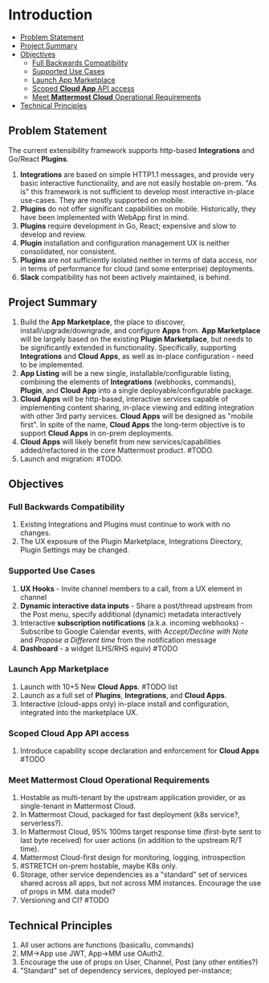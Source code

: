 # Introduction

  * [Problem Statement](#problem-statement)
  * [Project Summary](#project-summary)
  * [Objectives](#objectives)
    + [Full Backwards Compatibility](#full-backwards-compatibility)
    + [Supported Use Cases](#supported-use-cases)
    + [Launch App Marketplace](#launch-app-marketplace)
    + [Scoped **Cloud App** API access](#scoped---cloud-app---api-access)
    + [Meet **Mattermost Cloud** Operational
      Requirements](#meet---mattermost-cloud---operational-requirements)
  * [Technical Principles](#technical-principles)

## Problem Statement

The current extensibility framework supports http-based **Integrations** and
Go/React **Plugins**.

1. **Integrations** are based on simple HTTP1.1 messages, and provide very basic
   interactive functionality, and are not easily hostable on-prem. "As is" this
   framework is not sufficient to develop most interactive in-place use-cases.
   They are mostly supported on mobile.
2. **Plugins** do not offer significant capabilities on mobile. Historically,
   they have been implemented with WebApp first in mind.
3. **Plugins** require development in Go, React; expensive and slow to develop
   and review.
4. **Plugin** installation and configuration management UX is neither
   consolidated, nor consistent.
5. **Plugins** are not sufficiently isolated neither in terms of data access,
   nor in terms of performance for cloud (and some enterprise) deployments.
6. **Slack** compatibility has not been actively maintained, is behind.

## Project Summary 

1. Build the **App Marketplace**, the place to discover,
   install/upgrade/downgrade, and configure **Apps** from.  **App Marketplace**
   will be largely based on the existing **Plugin Marketplace**, but needs to be
   significantly extended in functionality. Specifically, supporting
   **Integrations** and **Cloud Apps**, as well as in-place configuration - need
   to be implemented.
2. **App Listing** will be a new single, installable/configurable listing,
   combining the elements of **Integrations** (webhooks, commands), **Plugin**,
   and **Cloud App** into a single deployable/configurable package.
3. **Cloud Apps** will be http-based, interactive services capable of
   implementing content sharing, in-place viewing and editing integration with
   other 3rd party services. **Cloud Apps** will be designed as "mobile first".
   In spite of the name, **Cloud Apps** the long-term objective is to support
   **Cloud Apps** in on-prem deployments.
4. **Cloud Apps** will likely benefit from new services/capabilities
   added/refactored in the core Mattermost product. #TODO. 
5. Launch and migration: #TODO.

## Objectives
### Full Backwards Compatibility
1. Existing Integrations and Plugins must continue to work with no changes.
2. The UX exposure of the Plugin Marketplace, Integrations Directory, Plugin
   Settings may be changed.

### Supported Use Cases 
1. **UX Hooks** - Invite channel members to a call, from a UX element in channel
2. **Dynamic interactive data inputs** - Share a post/thread upstream from the
   Post menu, specify additional (dynamic) metadata interactively
3. Interactive **subscription notifications** (a.k.a. incoming webhooks) -
   Subscribe to Google Calendar events, with *Accept/Decline with Note* and
   *Propose a Different time* from the notification message
4. **Dashboard** - a widget (LHS/RHS equiv) #TODO

### Launch App Marketplace
1. Launch with 10+5 New **Cloud Apps**. #TODO list
2. Launch as a full set of **Plugins**, **Integrations**, and **Cloud Apps**.
3. Interactive (cloud-apps only) in-place install and configuration, integrated
   into the marketplace UX.

### Scoped **Cloud App** API access
1. Introduce capability scope declaration and enforcement for **Cloud Apps**
   #TODO

### Meet **Mattermost Cloud** Operational Requirements
1. Hostable as multi-tenant by the upstream application provider, or as
   single-tenant in Mattermost Cloud.
2. In Mattermost Cloud, packaged for fast deployment (k8s service?,
   serverless?).
3. In Mattermost Cloud, 95% 100ms target response time (first-byte sent to last
   byte received) for user actions (in addition to the upstream R/T time).
4. Mattermost Cloud-first design for monitoring, logging, introspection
5. #STRETCH on-prem hostable, maybe K8s only.
6. Storage, other service dependencies as a "standard" set of services shared
   across all apps, but not across MM instances. Encourage the use of props in
   MM. data model?
7. Versioning and CI? #TODO

## Technical Principles
1. All user actions are functions (basicallu, commands)
2. MM->App use JWT, App->MM use OAuth2.
3. Encourage the use of props on User, Channel, Post (any other entities?)
4. "Standard" set of dependency services, deployed per-instance; 